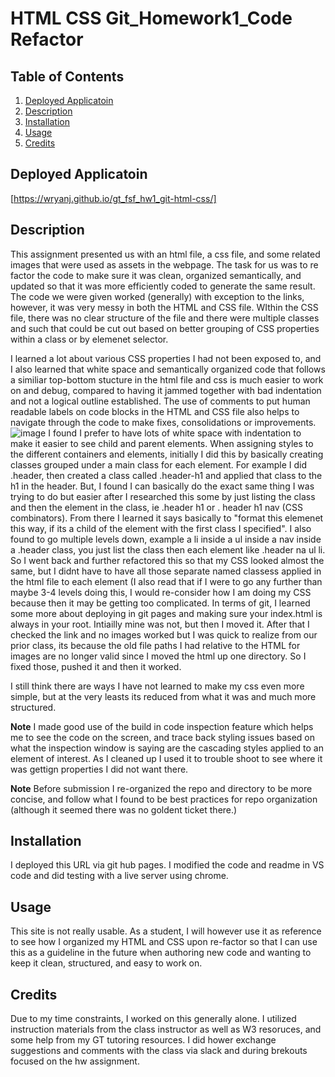 # HTML CSS Git_Homework1_Code Refactor

## Table of Contents

1.  [Deployed Applicatoin](#Deployed-Applicatoin)
2.  [Description](#Description)
2.  [Installation](#Installation)
3.  [Usage](#Usage)
4.  [Credits](#Credits)

## Deployed Applicatoin
[https://wryanj.github.io/gt_fsf_hw1_git-html-css/]

## Description
This assignment presented us with an html file, a css file, and some related images that were used as assets in the webpage. The task for us was to re factor the code to make sure it was clean, organized semantically, and updated so that it was more efficiently coded to generate the same result. The code we were given worked (generally) with exception to the links, however, it was very messy in both the HTML and CSS file. WIthin the CSS file, there was no clear structure of the file and there were multiple classes and such that could be cut out based on better grouping of CSS properties within a class or by elemenet selector. 

I learned a lot about various CSS properties I had not been exposed to, and I also learned that white space and semantically organized code that follows a similiar top-bottom stucture in the html file and css is much easier to work on and debug, compared to having it jammed together with bad indentation and not a logical outline established. The use of comments to put human readable labels on code blocks in the HTML and CSS file also helps to navigate through the code to make fixes, consolidations or improvements. 
![image](https://user-images.githubusercontent.com/72420733/101996206-47152700-3c9e-11eb-8679-6471aa01c839.png)
I found I prefer to have lots of white space with indentation to make it easier to see child and parent elements. When assigning styles to the different containers and elements, initially I did this by basically creating classes grouped under a main class for each element. For example I did .header, then created a class called .header-h1 and applied that class to the h1 in the header. But, I found I can basically do the exact same thing I was trying to do but easier after I researched this some by just listing the class and then the element in the class, ie .header h1 or . header h1 nav (CSS combinators). From there I learned it says basically to "format this elemenet this way, if its a child of the element with the first class I specified". I also found to go multiple levels down, example a li inside a ul inside a nav inside a .header class, you just list the class then each element like .header na ul li. So I went back and further refactored this so that my CSS looked almost the same, but I didnt have to have all those separate named classess applied in the html file to each element (I also read that if I were to go any further than maybe 3-4 levels doing this, I would re-consider how I am doing my CSS because then it may be getting too complicated. In terms of git, I learned some more about deploying in git pages and making sure your index.html is always in your root. Intiailly mine was not, but then I moved it. After that I checked the link and no images worked but I was quick to realize from our prior class, its because the old file paths I had relative to the HTML for images are no longer valid since I moved the html up one directory. So I fixed those, pushed it and then it worked.  

I still think there are ways I have not learned to make my css even more simple, but at the very leasts its reduced from what it was and much more structured. 

 **Note** I made good use of the build in code inspection feature which helps me to see the code on the screen, and trace back styling issues based on what the inspection window is saying are the cascading styles applied to an element of interest. As I cleaned up I used it to trouble shoot to see where it was gettign properties I did not want there. 

 **Note** Before submission I re-organized the repo and directory to be more concise, and follow what I found to be best practices for repo organization (although it seemed there was no goldent ticket there.)

## Installation
I deployed this URL via git hub pages. I modified the code and readme in VS code and did testing with a live server using chrome. 

## Usage
This site is not really usable. As a student, I will however use it as reference to see how I organized my HTML and CSS upon re-factor so that I can use this as a guideline in the future when authoring new code and wanting to keep it clean, structured, and easy to work on. 

## Credits
Due to my time constraints, I worked on this generally alone. I utilized instruction materials from the class instructor as well as W3 resoruces, and some help from my GT tutoring resources. I did hower exchange suggestions and comments with the class via slack and during brekouts focused on the hw assignment. 
